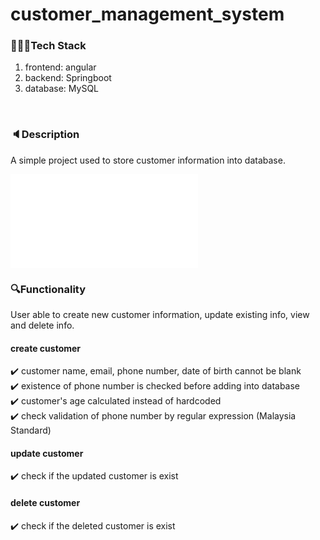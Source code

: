 # customer_management_system
### 👩🏻‍💻Tech Stack
1. frontend: angular
2. backend: Springboot
3. database: MySQL
<br />

### 🔈Description
A simple project used to store customer information into database.
  <iframe src="./customer_management_system.mov" frameborder="0" allowfullscreen="true"> </iframe>

<br />

### 🔍Functionality
User able to create new customer information, update existing info, view and delete info.
#### create customer
✔️ customer name, email, phone number, date of birth cannot be blank <br />
✔️ existence of phone number is checked before adding into database  <br />
✔️ customer's age calculated instead of hardcoded  <br />
✔️ check validation of phone number by regular expression (Malaysia Standard)  <br />
#### update customer
✔️ check if the updated customer is exist
#### delete customer
✔️ check if the deleted customer is exist
